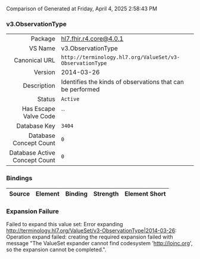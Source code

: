 Comparison of 
Generated at Friday, April 4, 2025 2:58:43 PM

### v3.ObservationType

|      |     |
| ---: | --- |
| Package | hl7.fhir.r4.core@4.0.1 |
| VS Name | v3.ObservationType |
| Canonical URL | `http://terminology.hl7.org/ValueSet/v3-ObservationType` |
| Version | 2014-03-26 |
| Description | Identifies the kinds of observations that can be performed |
| Status | `Active` |
| Has Escape Valve Code | `` |
| Database Key | `3404` |
| Database Concept Count | `0` |
| Database Active Concept Count | `0` |
### Bindings

| Source | Element | Binding | Strength | Element Short |
| ------ | ------- | ------- | -------- | ------------- |

### Expansion Failure

Failed to expand this value set: Error expanding http://terminology.hl7.org/ValueSet/v3-ObservationType|2014-03-26: Operation expand failed: creating the required expansion failed with message "The ValueSet expander cannot find codesystem 'http://loinc.org', so the expansion cannot be completed.".
